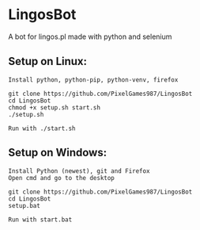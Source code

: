 # LingosBot
A bot for lingos.pl made with python and selenium

## Setup on Linux:
```
Install python, python-pip, python-venv, firefox

git clone https://github.com/PixelGames987/LingosBot
cd LingosBot
chmod +x setup.sh start.sh
./setup.sh

Run with ./start.sh
```

## Setup on Windows:
```
Install Python (newest), git and Firefox
Open cmd and go to the desktop

git clone https://github.com/PixelGames987/LingosBot
cd LingosBot
setup.bat

Run with start.bat
```
